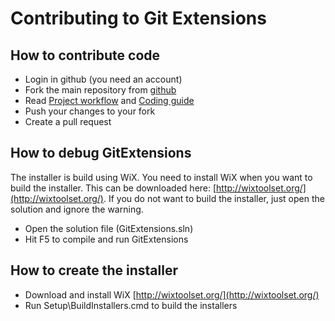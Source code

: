 # Contributing to Git Extensions

## How to contribute code

* Login in github (you need an account)
* Fork the main repository from [github](http://github.com/gitextensions/gitextensions)
* Read [Project workflow](https://github.com/gitextensions/gitextensions/wiki/Project-Workflow) and [Coding guide](https://github.com/gitextensions/gitextensions/wiki#coding-guide)
* Push your changes to your fork
* Create a pull request

## How to debug GitExtensions

The installer is build using WiX. You need to install WiX when you want to build the installer. This can be downloaded here: [http://wixtoolset.org/](http://wixtoolset.org/). If you do not want to build the installer, just open the solution and ignore the warning.

* Open the solution file (GitExtensions.sln)
* Hit F5 to compile and run GitExtensions

## How to create the installer

* Download and install WiX [http://wixtoolset.org/](http://wixtoolset.org/)
* Run Setup\\BuildInstallers.cmd to build the installers


